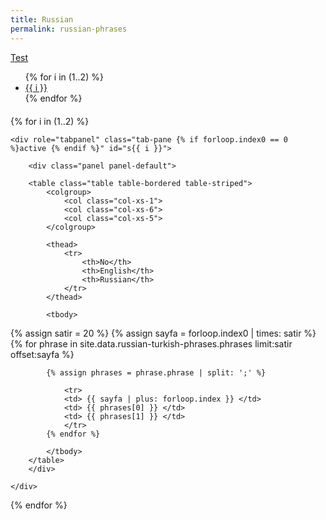 ```yaml
---
title: Russian
permalink: russian-phrases
---
```


<p class="text-right"><a class="btn btn-primary" href="{{ site.github.url }}/russian-phrases-test.html" role="button">Test</a></p>


<ul class="nav nav-pills" role="tablist">
{% for i in (1..2) %}
    <li role="presentation" class="{% if forloop.index0 == 0 %}active {% endif %}"><a href="#s{{ i }}" aria-controls="s{{ i }}" role="tab" data-toggle="tab">{{ i }}</a></li>
{% endfor %}
</ul>

<div style="margin-top:20px"></div>

<div class="tab-content">

{% for i in (1..2) %}

    <div role="tabpanel" class="tab-pane {% if forloop.index0 == 0 %}active {% endif %}" id="s{{ i }}">

        <div class="panel panel-default">

        <table class="table table-bordered table-striped">
            <colgroup>
                <col class="col-xs-1">
                <col class="col-xs-6">
                <col class="col-xs-5">
            </colgroup>

            <thead>
                <tr>
                    <th>No</th>
                    <th>English</th>
                    <th>Russian</th>
                </tr>
            </thead>

            <tbody>
 {% assign satir = 20 %}
 {% assign sayfa = forloop.index0 | times: satir %}
            {% for phrase in site.data.russian-turkish-phrases.phrases limit:satir offset:sayfa %}
            
            {% assign phrases = phrase.phrase | split: ';' %}
            
                <tr>
                <td> {{ sayfa | plus: forloop.index }} </td>
                <td> {{ phrases[0] }} </td>
                <td> {{ phrases[1] }} </td>
                </tr>
            {% endfor %}

            </tbody>
        </table>
        </div>
    
    </div>

{% endfor %}
</div>
